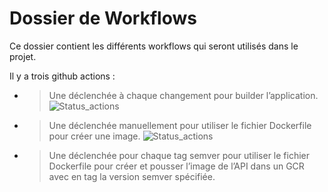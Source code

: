 # Dossier de Workflows

Ce dossier contient les différents workflows qui seront utilisés dans le projet.

Il y a trois github actions : 

* > Une déclenchée à chaque changement pour builder l’application.
    ![Status_actions](https://github.com/a-coutarel/4A_ILC_CI_CD/actions/workflows/app_build.yml/badge.svg)
* > Une déclenchée manuellement pour utiliser le fichier Dockerfile pour créer une image.
    ![Status_actions](https://github.com/a-coutarel/4A_ILC_CI_CD/actions/workflows/build_image.yml/badge.svg)
* > Une déclenchée pour chaque tag semver pour utiliser le fichier Dockerfile pour créer et pousser l’image de l’API dans un GCR avec en tag la version semver spécifiée.